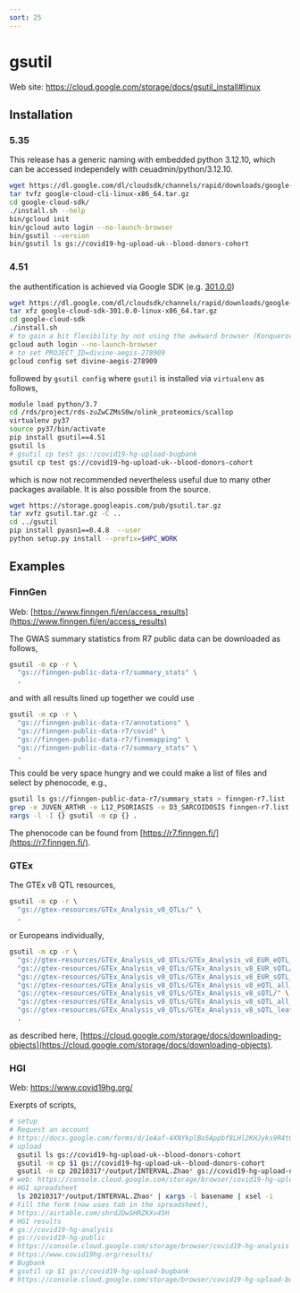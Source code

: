 ```yaml
---
sort: 25
---
```


# gsutil

Web site: <https://cloud.google.com/storage/docs/gsutil_install#linux>

## Installation

### 5.35

This release has a generic naming with embedded python 3.12.10, which can be accessed independely with ceuadmin/python/3.12.10.

```bash
wget https://dl.google.com/dl/cloudsdk/channels/rapid/downloads/google-cloud-cli-linux-x86_64.tar.gz
tar tvfz google-cloud-cli-linux-x86_64.tar.gz
cd google-cloud-sdk/
./install.sh --help
bin/gcloud init
bin/gcloud auto login --no-launch-browser
bin/gsutil --version
bin/gsutil ls gs://covid19-hg-upload-uk--blood-donors-cohort
```

### 4.51

the authentification is achieved via Google SDK (e.g. [301.0.0](https://dl.google.com/dl/cloudsdk/channels/rapid/downloads/google-cloud-sdk-301.0.0-linux-x86_64.tar.gz))

```bash
wget https://dl.google.com/dl/cloudsdk/channels/rapid/downloads/google-cloud-sdk-301.0.0-linux-x86_64.tar.gz
tar xfz google-cloud-sdk-301.0.0-linux-x86_64.tar.gz
cd google-cloud-sdk
./install.sh
# to gain a bit flexibility by not using the awkward browser (Konqueror) at CSD3
gcloud auth login --no-launch-browser
# to set PROJECT_ID=divine-aegis-278909
gcloud config set divine-aegis-278909
```

followed by `gsutil config` where `gsutil` is installed via `virtualenv` as follows,

```bash
module load python/3.7
cd /rds/project/rds-zuZwCZMsS0w/olink_proteomics/scallop
virtualenv py37
source py37/bin/activate
pip install gsutil==4.51
gsutil ls
# gsutil cp test gs::/covid19-hg-upload-bugbank
gsutil cp test gs://covid19-hg-upload-uk--blood-donors-cohort
```

which is now not recommended nevertheless useful due to many other packages available. It is also possible from the source.

```bash
wget https://storage.googleapis.com/pub/gsutil.tar.gz
tar xvfz gsutil.tar.gz -C ..
cd ../gsutil
pip install pyasn1==0.4.8  --user
python setup.py install --prefix=$HPC_WORK
```

## Examples

### FinnGen

Web: [https://www.finngen.fi/en/access_results](https://www.finngen.fi/en/access_results)

The GWAS summary statistics from R7 public data can be downloaded as follows,

```bash
gsutil -m cp -r \
  "gs://finngen-public-data-r7/summary_stats" \
  .
```

and with all results lined up together we could use

```bash
gsutil -m cp -r \
  "gs://finngen-public-data-r7/annotations" \
  "gs://finngen-public-data-r7/covid" \
  "gs://finngen-public-data-r7/finemapping" \
  "gs://finngen-public-data-r7/summary_stats" \
  .
```

This could be very space hungry and we could make a list of files and select by phenocode, e.g.,

```bash
gsutil ls gs://finngen-public-data-r7/summary_stats > finngen-r7.list
grep -e JUVEN_ARTHR -e L12_PSORIASIS -e D3_SARCOIDOSIS finngen-r7.list | \
xargs -l -I {} gsutil -m cp {} .
```

The phenocode can be found from [https://r7.finngen.fi/](https://r7.finngen.fi/).

### GTEx

The GTEx v8 QTL resources,

```bash
gsutil -m cp -r \
  "gs://gtex-resources/GTEx_Analysis_v8_QTLs/" \
  .
```

or Europeans individually,

```bash
gsutil -m cp -r \
  "gs://gtex-resources/GTEx_Analysis_v8_QTLs/GTEx_Analysis_v8_EUR_eQTL_all_associations/" \
  "gs://gtex-resources/GTEx_Analysis_v8_QTLs/GTEx_Analysis_v8_EUR_sQTL/" \
  "gs://gtex-resources/GTEx_Analysis_v8_QTLs/GTEx_Analysis_v8_EUR_sQTL_all_associations/" \
  "gs://gtex-resources/GTEx_Analysis_v8_QTLs/GTEx_Analysis_v8_eQTL_all_associations/" \
  "gs://gtex-resources/GTEx_Analysis_v8_QTLs/GTEx_Analysis_v8_sQTL/" \
  "gs://gtex-resources/GTEx_Analysis_v8_QTLs/GTEx_Analysis_v8_sQTL_all_associations/" \
  "gs://gtex-resources/GTEx_Analysis_v8_QTLs/GTEx_Analysis_v8_sQTL_leafcutter_counts.tar" \
  .
```

as described here, [https://cloud.google.com/storage/docs/downloading-objects](https://cloud.google.com/storage/docs/downloading-objects).

### HGI

Web: <https://www.covid19hg.org/>

Exerpts of scripts,

```bash
# setup
# Request an account
# https://docs.google.com/forms/d/1eAaf-4XNYkplBo5Appbf8LHl2KHJyks9R4t0E3h0jII/viewform?edit_requested=true
# upload
  gsutil ls gs://covid19-hg-upload-uk--blood-donors-cohort
  gsutil -m cp $1 gs://covid19-hg-upload-uk--blood-donors-cohort
  gsutil -m cp 20210317*/output/INTERVAL.Zhao* gs://covid19-hg-upload-uk--blood-donors-cohort
# web: https://console.cloud.google.com/storage/browser/covid19-hg-upload-uk--blood-donors-cohort?project=covid-19-hg
# HGI spreadsheet
  ls 20210317*/output/INTERVAL.Zhao* | xargs -l basename | xsel -i
# Fill the form (now uses tab in the spreadsheet),
# https://airtable.com/shrdJDwSHRZKXv45H
# HGI results
# gs://covid19-hg-analysis
# gs://covid19-hg-public
# https://console.cloud.google.com/storage/browser/covid19-hg-analysis
# https://www.covid19hg.org/results/
# Bugbank
# gsutil cp $1 gs://covid19-hg-upload-bugbank
# https://console.cloud.google.com/storage/browser/covid19-hg-upload-bugbank
```

